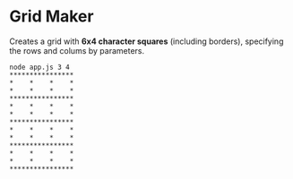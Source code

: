 # Grid Maker

Creates a grid with **6x4 character squares** (including borders), specifying the rows and colums by parameters.

```Example
node app.js 3 4
****************
*    *    *    *
*    *    *    *
****************
*    *    *    *
*    *    *    *
****************
*    *    *    *
*    *    *    *
****************
*    *    *    *
*    *    *    *
****************
```
